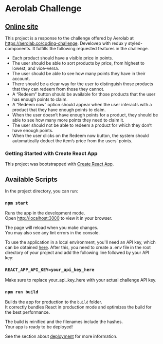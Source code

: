 # Aerolab Challenge 

## [Online site](https://aerolab-challenge-som.vercel.app/)

This project is a response to the challenge offered by Aerolab at https://aerolab.co/coding-challenge. Develovep with redux y styled-components. It fulfills the following requested features in the challenge.
-	Each product should have a visible price in points.
-	The user should be able to sort products by price, from highest to lowest, and vice-versa.
-	The user should be able to see how many points they have in their account.
-	There should be a clear way for the user to distinguish those products that they can redeem from those they cannot.
-	A “Redeem” button should be available for those products that the user has enough points to claim.
-	A “Redeem now” option should appear when the user interacts with a product that they have enough points to claim.
-	When the user doesn’t have enough points for a product, they should be able to see how many more points they need to claim it.
-	The user should not be able to redeem a product for which they don’t have enough points.
-	When the user clicks on the Redeem now button, the system should automatically deduct the item’s price from the users’ points.

### Getting Started with Create React App

This project was bootstrapped with [Create React App](https://github.com/facebook/create-react-app).

## Available Scripts

In the project directory, you can run:

### `npm start`

Runs the app in the development mode.\
Open [http://localhost:3000](http://localhost:3000) to view it in your browser.

The page will reload when you make changes.\
You may also see any lint errors in the console.

To use the application in a local environment, you'll need an API key, which can be obtained [here]( https://aerolab.co/coding-challenge).
After this, you need to create a .env file in the root directory of your project and add the following line followed by your API key:

### `REACT_APP_API_KEY=your_api_key_here`

Make sure to replace your_api_key_here with your actual challenge API key.

### `npm run build`

Builds the app for production to the `build` folder.\
It correctly bundles React in production mode and optimizes the build for the best performance.

The build is minified and the filenames include the hashes.\
Your app is ready to be deployed!

See the section about [deployment](https://facebook.github.io/create-react-app/docs/deployment) for more information.

